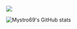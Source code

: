<a href="https://discord.gg/a51" rel="nofollow"><img src="https://img.shields.io/discord/806927365543690270?label=Discord&style=for-the-badge"  style="max-width:100%;"></a>

![Mystro69's GitHub stats](https://github-readme-stats.vercel.app/api?username=Mystro69&show_icons=true&include_all_commits=true&count_private=true&theme=midnight-purple)
